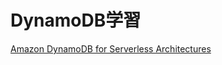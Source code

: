 # DynamoDB学習
[Amazon DynamoDB for Serverless Architectures](https://www.aws.training/Details/eLearning?id=64525)
